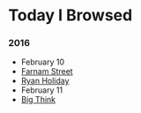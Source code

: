 # Today I Browsed

### 2016
- February 10
 - [Farnam Street](https://www.farnamstreetblog.com/)
 - [Ryan Holiday](http://ryanholiday.net/)
- February 11
 - [Big Think](http://bigthink.com/)

